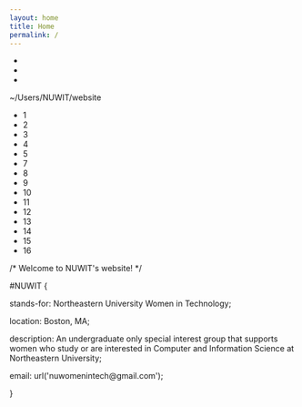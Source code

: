 ```yaml
---
layout: home
title: Home
permalink: /
---
```



<div class="terminal-wrapper">
  <div id="headerwrap">
    <div class="code-editor">
      <div class="top-bar">
        <ul class="control">
          <li class="button"></li>
          <li class="button"></li>
          <li class="button"></li>
        </ul>
        <div class="file-path">~/Users/NUWIT/website</div>
      </div>
      <ul class="line-numbers">
        <li>1</li>
        <li>2</li>
        <li>3</li>
        <li>4</li>
        <li>5</li>
        <li>7</li>
        <li>8</li>
        <li>9</li>
        <li>10</li>
        <li>11</li>
        <li>12</li>
        <li>13</li>
        <li>14</li>
        <li class="no-mobile">15</li>
        <li class="no-mobile">16</li>
      </ul>
      <div class="code">
        <p class="comment">/* Welcome to NUWIT's website! */</p>
        <p><span class="selector">#NUWIT</span> {</p>
        <p class="indent"><span class="prop">stands-for:</span> Northeastern University Women in Technology;</p>
        <p class="indent"><span class="prop">location:</span> Boston, MA;</p>
        <div class="no-mobile">
          <p class="indent"><span class="prop">description:</span> An undergraduate only special interest group that supports women who study or are interested in Computer and Information Science at Northeastern University;</p>
          <p class="indent"><span class="prop">email: </span> url('nuwomenintech@gmail.com');</p>
        </div>
        <p>}</p>
      </div>
    </div>
  </div>
</div>
